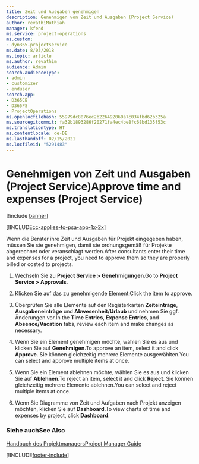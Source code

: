 ```yaml
---
title: Zeit und Ausgaben genehmigen
description: Genehmigen von Zeit und Ausgaben (Project Service)
author: revathiMuthiah
manager: kfend
ms.service: project-operations
ms.custom:
- dyn365-projectservice
ms.date: 8/03/2018
ms.topic: article
ms.author: revathim
audience: Admin
search.audienceType:
- admin
- customizer
- enduser
search.app:
- D365CE
- D365PS
- ProjectOperations
ms.openlocfilehash: 55979dc8076ec2b226492060a7c034fbd62b325a
ms.sourcegitcommit: fa32b1893286f20271fa4ec4be8fc68bd135f53c
ms.translationtype: HT
ms.contentlocale: de-DE
ms.lasthandoff: 02/15/2021
ms.locfileid: "5291483"
---
```

# <a name="approve-time-and-expenses-project-service"></a><span data-ttu-id="6ebad-103">Genehmigen von Zeit und Ausgaben (Project Service)</span><span class="sxs-lookup"><span data-stu-id="6ebad-103">Approve time and expenses (Project Service)</span></span>

[!include [banner](../includes/psa-now-project-operations.md)]

[!INCLUDE[cc-applies-to-psa-app-1x-2x](../includes/cc-applies-to-psa-app-1x-2x.md)]

<span data-ttu-id="6ebad-104">Wenn die Berater ihre Zeit und Ausgaben für Projekt eingegeben haben, müssen Sie sie genehmigen, damit sie ordnungsgemäß für Projekte abgerechnet oder veranschlagt werden.</span><span class="sxs-lookup"><span data-stu-id="6ebad-104">After consultants enter their time and expenses for a project, you need to approve them so they are properly billed or costed to projects.</span></span>  
  
1.  <span data-ttu-id="6ebad-105">Wechseln Sie zu **Project Service > Genehmigungen**.</span><span class="sxs-lookup"><span data-stu-id="6ebad-105">Go to **Project Service > Approvals**.</span></span>  
  
2.  <span data-ttu-id="6ebad-106">Klicken Sie auf das zu genehmigende Element.</span><span class="sxs-lookup"><span data-stu-id="6ebad-106">Click the item to approve.</span></span>  
  
3.  <span data-ttu-id="6ebad-107">Überprüfen Sie alle Elemente auf den Registerkarten **Zeiteinträge**, **Ausgabeneinträge** und **Abwesenheit/Urlaub** und nehmen Sie ggf. Änderungen vor.</span><span class="sxs-lookup"><span data-stu-id="6ebad-107">In the **Time Entries**, **Expense Entries**, and **Absence/Vacation** tabs, review each item and make changes as necessary.</span></span>  
  
4.  <span data-ttu-id="6ebad-108">Wenn Sie ein Element genehmigen möchte, wählen Sie es aus und klicken Sie auf **Genehmigen**.</span><span class="sxs-lookup"><span data-stu-id="6ebad-108">To approve an item, select it and click **Approve**.</span></span> <span data-ttu-id="6ebad-109">Sie können gleichzeitig mehrere Elemente ausgewählten.</span><span class="sxs-lookup"><span data-stu-id="6ebad-109">You can select and approve multiple items at once.</span></span>  
  
5.  <span data-ttu-id="6ebad-110">Wenn Sie ein Element ablehnen möchte, wählen Sie es aus und klicken Sie auf **Ablehnen**.</span><span class="sxs-lookup"><span data-stu-id="6ebad-110">To reject an item, select it and click **Reject**.</span></span> <span data-ttu-id="6ebad-111">Sie können gleichzeitig mehrere Elemente ablehnen.</span><span class="sxs-lookup"><span data-stu-id="6ebad-111">You can select and reject multiple items at once.</span></span>  
  
6.  <span data-ttu-id="6ebad-112">Wenn Sie Diagramme von Zeit und Aufgaben nach Projekt anzeigen möchten, klicken Sie auf **Dashboard**.</span><span class="sxs-lookup"><span data-stu-id="6ebad-112">To view charts of time and expenses by project, click **Dashboard**.</span></span>  
  
### <a name="see-also"></a><span data-ttu-id="6ebad-113">Siehe auch</span><span class="sxs-lookup"><span data-stu-id="6ebad-113">See Also</span></span>  
 [<span data-ttu-id="6ebad-114">Handbuch des Projektmanagers</span><span class="sxs-lookup"><span data-stu-id="6ebad-114">Project Manager Guide</span></span>](../psa/project-manager-guide.md)


[!INCLUDE[footer-include](../includes/footer-banner.md)]